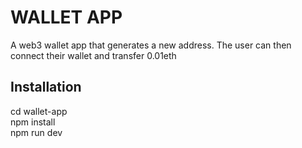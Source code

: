 # WALLET APP

A web3 wallet app that generates a new address. The user can then connect their wallet and transfer 0.01eth

## Installation

cd wallet-app\
npm install\
npm run dev
